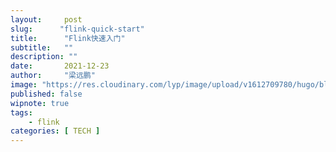 ```yaml
---
layout:     post 
slug:      "flink-quick-start"
title:      "Flink快速入门"
subtitle:   ""
description: ""
date:       2021-12-23
author:     "梁远鹏"
image: "https://res.cloudinary.com/lyp/image/upload/v1612709780/hugo/blog.github.io/pexels-matt-hardy-2568001.jpg"
published: false
wipnote: true
tags:
    - flink 
categories: [ TECH ]
---    
```

